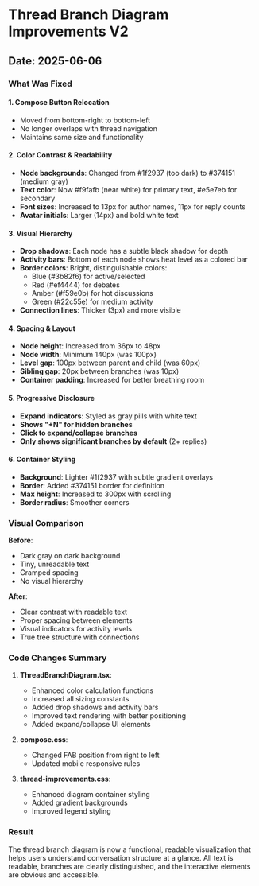 # Thread Branch Diagram Improvements V2

## Date: 2025-06-06

### What Was Fixed

#### 1. **Compose Button Relocation**
- Moved from bottom-right to bottom-left
- No longer overlaps with thread navigation
- Maintains same size and functionality

#### 2. **Color Contrast & Readability**
- **Node backgrounds**: Changed from #1f2937 (too dark) to #374151 (medium gray)
- **Text color**: Now #f9fafb (near white) for primary text, #e5e7eb for secondary
- **Font sizes**: Increased to 13px for author names, 11px for reply counts
- **Avatar initials**: Larger (14px) and bold white text

#### 3. **Visual Hierarchy**
- **Drop shadows**: Each node has a subtle black shadow for depth
- **Activity bars**: Bottom of each node shows heat level as a colored bar
- **Border colors**: Bright, distinguishable colors:
  - Blue (#3b82f6) for active/selected
  - Red (#ef4444) for debates
  - Amber (#f59e0b) for hot discussions
  - Green (#22c55e) for medium activity
- **Connection lines**: Thicker (3px) and more visible

#### 4. **Spacing & Layout**
- **Node height**: Increased from 36px to 48px
- **Node width**: Minimum 140px (was 100px)
- **Level gap**: 100px between parent and child (was 60px)
- **Sibling gap**: 20px between branches (was 10px)
- **Container padding**: Increased for better breathing room

#### 5. **Progressive Disclosure**
- **Expand indicators**: Styled as gray pills with white text
- **Shows "+N" for hidden branches**
- **Click to expand/collapse branches**
- **Only shows significant branches by default** (2+ replies)

#### 6. **Container Styling**
- **Background**: Lighter #1f2937 with subtle gradient overlays
- **Border**: Added #374151 border for definition
- **Max height**: Increased to 300px with scrolling
- **Border radius**: Smoother corners

### Visual Comparison

**Before**:
- Dark gray on dark background
- Tiny, unreadable text
- Cramped spacing
- No visual hierarchy

**After**:
- Clear contrast with readable text
- Proper spacing between elements
- Visual indicators for activity levels
- True tree structure with connections

### Code Changes Summary

1. **ThreadBranchDiagram.tsx**:
   - Enhanced color calculation functions
   - Increased all sizing constants
   - Added drop shadows and activity bars
   - Improved text rendering with better positioning
   - Added expand/collapse UI elements

2. **compose.css**:
   - Changed FAB position from right to left
   - Updated mobile responsive rules

3. **thread-improvements.css**:
   - Enhanced diagram container styling
   - Added gradient backgrounds
   - Improved legend styling

### Result
The thread branch diagram is now a functional, readable visualization that helps users understand conversation structure at a glance. All text is readable, branches are clearly distinguished, and the interactive elements are obvious and accessible.